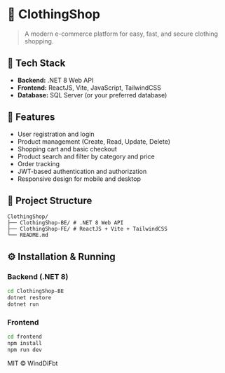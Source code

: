 # 👕 ClothingShop

> A modern e-commerce platform for easy, fast, and secure clothing shopping.

## 🧰 Tech Stack

- **Backend:** .NET 8 Web API
- **Frontend:** ReactJS, Vite, JavaScript, TailwindCSS
- **Database:** SQL Server (or your preferred database)

## 🚀 Features

- User registration and login
- Product management (Create, Read, Update, Delete)
- Shopping cart and basic checkout
- Product search and filter by category and price
- Order tracking
- JWT-based authentication and authorization
- Responsive design for mobile and desktop

## 📂 Project Structure
```
ClothingShop/
├── ClothingShop-BE/ # .NET 8 Web API
├── ClothingShop-FE/ # ReactJS + Vite + TailwindCSS
└── README.md
```

## ⚙️ Installation & Running

### Backend (.NET 8)

```bash
cd ClothingShop-BE
dotnet restore
dotnet run
```
### Frontend
```bash
cd frontend
npm install
npm run dev
```
MIT © WindDiFbt


